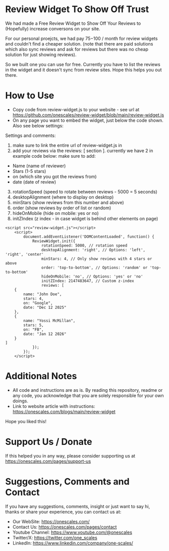# Review Widget To Show Off Trust
We had made a Free Review Widget to Show Off Your Reviews to (Hopefully) increase conversons on your site.

For our personal proejcts, we had pay $75-$100 / month for review widgets and couldn't find a cheaper solution. (note that there are paid solutions which also sync reviews and ask for reviews but there was no cheap solution for just showing reviews). 

So we built one you can use for free. Currently you have to list the reviews in the widget and it doesn't sync from review sites. Hope this helps you out there.

# How to Use

- Copy code from review-widget.js to your website - see url at https://github.com/onescales/review-widget/blob/main/review-widget.js
- On any page you want to embed the widget, just below the code shown. Also see below settings:

Settings and comments:
1) make sure to link the entire url of review-widget.js in <script src="review-widget.js"></script>
2) add your reviews via the reviews: [ section ]. 
currently we have 2 in example code below:
make sure to add:
- Name (name of reviewer)
- Stars (1-5 stars)
- on (which site you got the reviews from)
- date (date of review)

3) rotationSpeed (speed to rotate between reviews - 5000 = 5 seconds)
4) desktopAlignment (where to display on desktop)
5) minStars (show reviews from this number and above)
6) order (show reviews by order of list or random)
7) hideOnMobile (hide on mobile: yes or no)
8) initZIndex (z index - in case widget is behind other elements on page)


```
<script src="review-widget.js"></script>
    <script>
        document.addEventListener('DOMContentLoaded', function() {
            ReviewWidget.init({
                rotationSpeed: 5000, // rotation speed
                desktopAlignment: 'right', // Options: 'left', 'right', 'center'
                minStars: 4, // Only show reviews with 4 stars or above
                order: 'top-to-bottom', // Options: 'random' or 'top-to-bottom'
                hideOnMobile: 'no', // Options: 'yes' or 'no'
                initZIndex: 2147483647, // Custom z-index
                reviews: [
    {
        name: "John Doe",
        stars: 4,
        on: "Google",
        date: "Dec 12 2025"
    },
    {
        name: "Yossi McMillan",
        stars: 5,
        on: "FB",
        date: "Jan 12 2026"
    }
]
            });
        });
    </script>
```


# Additional Notes
- All code and instructions are as is. By reading this repository, readme or any code, you acknowledge that you are solely responsible for your own doings.
- Link to website article with instructions: https://onescales.com/blogs/main/review-widget

Hope you liked this!

# Support Us / Donate
If this helped you in any way, please consider supporting us at https://onescales.com/pages/support-us

# Suggestions, Comments and Contact
If you have any suggestions, comments, insight or just want to say hi, thanks or share your experience, you can contact us at:
- Our WebSite: https://onescales.com/
- Contact Us: https://onescales.com/pages/contact
- Youtube Channel: https://www.youtube.com/@onescales
- Twitter/X: https://twitter.com/one_scales
- LinkedIn: https://www.linkedin.com/company/one-scales/







